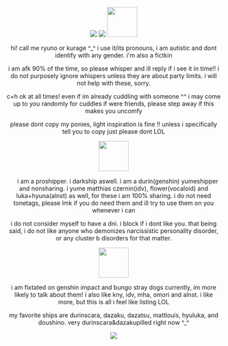 <div align="center">
<img src=https://i.postimg.cc/J447Ghpf/Untitled198-20251028151115.png>
<img src=https://i.postimg.cc/brYPD6RX/Untitled195-20251028120908-1.gif>
<img src=https://i.postimg.cc/DwxxnxST/Untitled200-20251028151732.png height="70">

hi! call me ryuno or kurage ^_^ i use it/its pronouns, i am autistic and dont identify with any gender. i'm also a fictkin

i am afk 90% of the time, so please whisper and ill reply if i see it in time!! i do not purposely ignore whispers unless they are about party limits. i will not help with these, sorry. 

c+h ok at all times! even if im already cuddling with someone ^^ i may come up to you randomly for cuddles if were friends, please step away if this makes you uncomfy

please dont copy my ponies, light inspiration is fine !! unless i specifically tell you to copy just please dont LOL

<img src=https://i.postimg.cc/qq3ZzQcf/Untitled201-20251029085208.png height="70">

<img src=https://i.postimg.cc/65d4hRzF/Untitled202-20251029090439.png height="15"> i am a proshipper. i darkship aswell. i am a durin(genshin) yumeshipper and nonsharing. i yume matthias czernin(idv), flower(vocaloid) and luka+hyuna(alnst) as well, for these i am 100% sharing. i do not need tonetags, please lmk if you do need them and ill try to use them on you whenever i can

i do not consider myself to have a dni. i block if i dont like you. that being said, i do not like anyone who demonizes narcissistic personality disorder, or any cluster b disorders for that matter. 

<img src=https://i.postimg.cc/C5BNLNyP/Untitled203-20251029094618.png height="70">

i am fixtated on genshin impact and bungo stray dogs currently, im more likely to talk about them! i also like kny, idv, mha, omori and alnst. i like more, but this is all i feel like listing LOL

my favorite ships are durinscara, dazaku, dazatsu, mattlouis, hyuluka, and doushino. very durinscara&dazakupilled right now ^_^

<img src=https://i.postimg.cc/x1ZdrS39/Untitled198-20251028145804.png>
</div>
